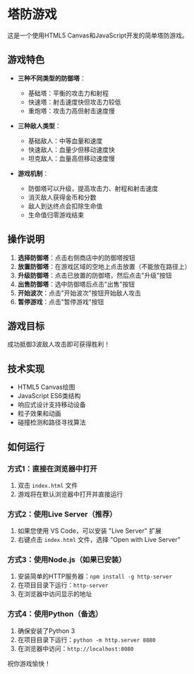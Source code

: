 # 塔防游戏

这是一个使用HTML5 Canvas和JavaScript开发的简单塔防游戏。

## 游戏特色

- **三种不同类型的防御塔**：
  - 基础塔：平衡的攻击力和射程
  - 快速塔：射击速度快但攻击力较低
  - 重炮塔：攻击力高但射击速度慢

- **三种敌人类型**：
  - 基础敌人：中等血量和速度
  - 快速敌人：血量少但移动速度快
  - 坦克敌人：血量高但移动速度慢

- **游戏机制**：
  - 防御塔可以升级，提高攻击力、射程和射击速度
  - 消灭敌人获得金币和分数
  - 敌人到达终点会扣除生命值
  - 生命值归零游戏结束

## 操作说明

1. **选择防御塔**：点击右侧商店中的防御塔按钮
2. **放置防御塔**：在游戏区域的空地上点击放置（不能放在路径上）
3. **升级防御塔**：点击已放置的防御塔，然后点击"升级"按钮
4. **出售防御塔**：选中防御塔后点击"出售"按钮
5. **开始波次**：点击"开始波次"按钮开始敌人攻击
6. **暂停游戏**：点击"暂停游戏"按钮

## 游戏目标

成功抵御3波敌人攻击即可获得胜利！

## 技术实现

- HTML5 Canvas绘图
- JavaScript ES6类结构
- 响应式设计支持移动设备
- 粒子效果和动画
- 碰撞检测和路径寻找算法

## 如何运行

### 方式1：直接在浏览器中打开
1. 双击 `index.html` 文件
2. 游戏将在默认浏览器中打开并直接运行

### 方式2：使用Live Server（推荐）
1. 如果您使用 VS Code，可以安装 "Live Server" 扩展
2. 右键点击 `index.html` 文件，选择 "Open with Live Server"

### 方式3：使用Node.js（如果已安装）
1. 安装简单的HTTP服务器：`npm install -g http-server`
2. 在项目目录下运行：`http-server`
3. 在浏览器中访问显示的地址

### 方式4：使用Python（备选）
1. 确保安装了Python 3
2. 在项目目录下运行：`python -m http.server 8080`
3. 在浏览器中访问：`http://localhost:8080`

祝你游戏愉快！
